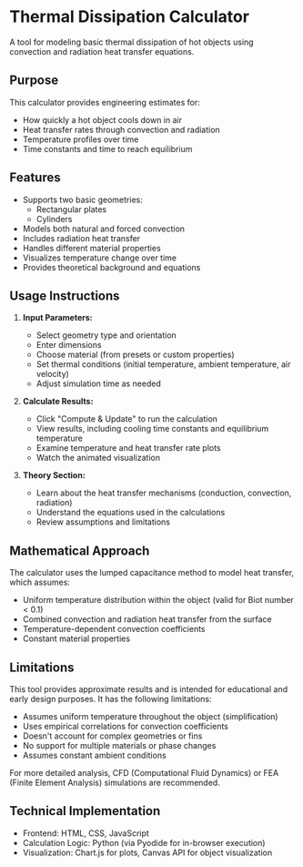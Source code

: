 # Thermal Dissipation Calculator

A tool for modeling basic thermal dissipation of hot objects using convection and radiation heat transfer equations.

## Purpose

This calculator provides engineering estimates for:
- How quickly a hot object cools down in air
- Heat transfer rates through convection and radiation
- Temperature profiles over time
- Time constants and time to reach equilibrium

## Features

- Supports two basic geometries:
  - Rectangular plates
  - Cylinders
- Models both natural and forced convection
- Includes radiation heat transfer
- Handles different material properties
- Visualizes temperature change over time
- Provides theoretical background and equations

## Usage Instructions

1. **Input Parameters:**
   - Select geometry type and orientation
   - Enter dimensions
   - Choose material (from presets or custom properties)
   - Set thermal conditions (initial temperature, ambient temperature, air velocity)
   - Adjust simulation time as needed

2. **Calculate Results:**
   - Click "Compute & Update" to run the calculation
   - View results, including cooling time constants and equilibrium temperature
   - Examine temperature and heat transfer rate plots
   - Watch the animated visualization

3. **Theory Section:**
   - Learn about the heat transfer mechanisms (conduction, convection, radiation)
   - Understand the equations used in the calculations
   - Review assumptions and limitations

## Mathematical Approach

The calculator uses the lumped capacitance method to model heat transfer, which assumes:
- Uniform temperature distribution within the object (valid for Biot number < 0.1)
- Combined convection and radiation heat transfer from the surface
- Temperature-dependent convection coefficients
- Constant material properties

## Limitations

This tool provides approximate results and is intended for educational and early design purposes. It has the following limitations:

- Assumes uniform temperature throughout the object (simplification)
- Uses empirical correlations for convection coefficients
- Doesn't account for complex geometries or fins
- No support for multiple materials or phase changes
- Assumes constant ambient conditions

For more detailed analysis, CFD (Computational Fluid Dynamics) or FEA (Finite Element Analysis) simulations are recommended.

## Technical Implementation

- Frontend: HTML, CSS, JavaScript
- Calculation Logic: Python (via Pyodide for in-browser execution)
- Visualization: Chart.js for plots, Canvas API for object visualization